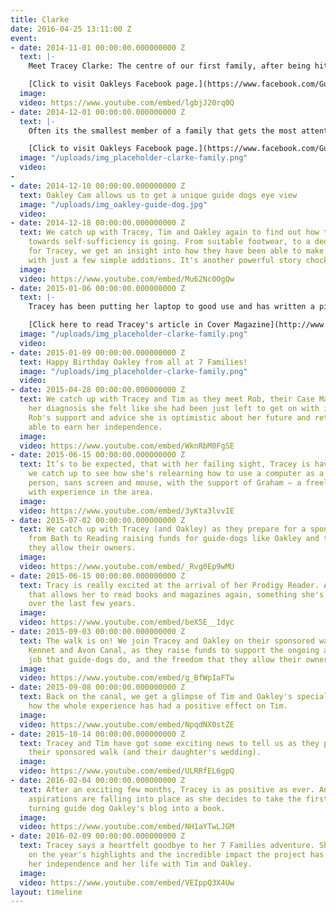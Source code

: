 ```yaml
---
title: Clarke
date: 2016-04-25 13:11:00 Z
event:
- date: 2014-11-01 00:00:00.000000000 Z
  text: |-
    Meet Tracey Clarke: The centre of our first family, after being hit by sudden blindness, its a case of all change for Tracey, her husband who have switched bricks and mortar for a house boat and guide dog **Oakley**.

    [Click to visit Oakleys Facebook page.](https://www.facebook.com/GuideDogOakley)
  image: 
  video: https://www.youtube.com/embed/lgbjJ20rq0Q
- date: 2014-12-01 00:00:00.000000000 Z
  text: |-
    Often its the smallest member of a family that gets the most attention - with Oakley the guide dog, there is no exception. He even has his own facebook page. Why not go and see the dogs-eye view.

    [Click to visit Oakleys Facebook page.](https://www.facebook.com/GuideDogOakley)
  image: "/uploads/img_placeholder-clarke-family.png"
  video: 
- 
- date: 2014-12-10 00:00:00.000000000 Z
  text: Oakley Cam allows us to get a unique guide dogs eye view
  image: "/uploads/img_oakley-guide-dog.jpg"
  video: 
- date: 2014-12-18 00:00:00.000000000 Z
  text: We catch up with Tracey, Tim and Oakley again to find out how their journey
    towards self-sufficiency is going. From suitable footwear, to a dedicated laptop
    for Tracey, we get an insight into how they have been able to make massive improvements
    with just a few simple additions. It's another powerful story chock full of positivity.
  image: 
  video: https://www.youtube.com/embed/Mu62Nc0OgQw
- date: 2015-01-06 00:00:00.000000000 Z
  text: |-
    Tracey has been putting her laptop to good use and has written a piece for Cover Magazine. It is a personal account of how her life changed and how her family has adapted.

    [Click here to read Tracey's article in Cover Magazine](http://www.covermagazine.co.uk/cover/opinion/2387815/seven-families-traceys-story?utm_term&utm_content=Seven+Families%3A+Tracey%27s+story&utm_campaign=CV.Daily_RL.EU.A.U&utm_medium=Email&utm_source=CV.DCM.Editors_Updates)
  image: "/uploads/img_placeholder-clarke-family.png"
  video: 
- date: 2015-01-09 00:00:00.000000000 Z
  text: Happy Birthday Oakley from all at 7 Families!
  image: "/uploads/img_placeholder-clarke-family.png"
  video: 
- date: 2015-04-28 00:00:00.000000000 Z
  text: We catch up with Tracey and Tim as they meet Rob, their Case Manager. After
    her diagnosis she felt like she had been just left to get on with it, alone. With
    Rob's support and advice she is optimistic about her future and returning to being
    able to earn her independence.
  image: 
  video: https://www.youtube.com/embed/WknRbM0FgSE
- date: 2015-06-15 00:00:00.000000000 Z
  text: It’s to be expected, that with her failing sight, Tracey is having to adjust;
    we catch up to see how she's relearning how to use a computer as a non-sighted
    person, sans screen and mouse, with the support of Graham – a freelance trainer
    with experience in the area.
  image: 
  video: https://www.youtube.com/embed/3yKta3lvvIE
- date: 2015-07-02 00:00:00.000000000 Z
  text: We catch up with Tracey (and Oakley) as they prepare for a sponsored walk
    from Bath to Reading raising funds for guide-dogs like Oakley and the freedom
    they allow their owners.
  image: 
  video: https://www.youtube.com/embed/_Rvg0Ep9wMU
- date: 2015-06-15 00:00:00.000000000 Z
  text: Tracy is really excited at the arrival of her Prodigy Reader. A bit of kit
    that allows her to read books and magazines again, something she's dearly missed
    over the last few years.
  image: 
  video: https://www.youtube.com/embed/beX5E__1dyc
- date: 2015-09-03 00:00:00.000000000 Z
  text: The walk is on! We join Tracey and Oakley on their sponsored walk along the
    Kennet and Avon Canal, as they raise funds to support the ongoing and invaluable
    job that guide-dogs do, and the freedom that they allow their owners.
  image: 
  video: https://www.youtube.com/embed/g_BfWpIaFTw
- date: 2015-09-08 00:00:00.000000000 Z
  text: Back on the canal, we get a glimpse of Tim and Oakley's special bond, and
    how the whole experience has had a positive effect on Tim.
  image: 
  video: https://www.youtube.com/embed/NpqdNX0stZE
- date: 2015-10-14 00:00:00.000000000 Z
  text: Tracey and Tim have got some exciting news to tell us as they prepare for
    their sponsored walk (and their daughter's wedding).
  image: 
  video: https://www.youtube.com/embed/ULRRfEL6gpQ
- date: 2016-02-04 00:00:00.000000000 Z
  text: After an exciting few months, Tracey is as positive as ever. And her writing
    aspirations are falling into place as she decides to take the first steps towards
    turning guide dog Oakley's blog into a book.
  image: 
  video: https://www.youtube.com/embed/NH1aYTwLJGM
- date: 2016-02-09 00:00:00.000000000 Z
  text: Tracey says a heartfelt goodbye to her 7 Families adventure. She reflects
    on the year's highlights and the incredible impact the project has had on her,
    her independence and her life with Tim and Oakley.
  image: 
  video: https://www.youtube.com/embed/VEIppQ3X4Uw
layout: timeline
---
```


